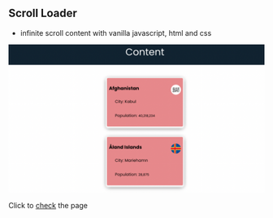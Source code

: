 ## Scroll Loader
- infinite scroll content with vanilla javascript, html and css

![image](/img.png)

Click to [check](https://femiadesola.github.io/infinite_loader/) the page